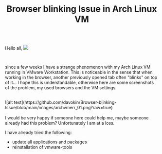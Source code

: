 <h1 align="center">Browser blinking Issue in Arch Linux VM</h1>
</br>
</br>
<p>Hello all, <img src="https://media.giphy.com/media/hvRJCLFzcasrR4ia7z/giphy.gif" width="25px"></p>
</br>
<p>since a few weeks I have a strange phenomenon with my Arch Linux VM running in VMware Workstation. This is noticeable in the sense that when working in the browser, another previously opened tab often "blinks" on top of it... I hope this is understandable, otherwise here are some screenshots of the problem, my used browsers and the VM settings.</p>
</br>
![alt text](https://github.com/davokin/Browser-blinking-Issue/blob/main/images/archvmerr_01.png?raw=true)
</br>


</br>
I would be very happy if someone here could help me, maybe someone already had this problem? Unfortunately I am at a loss.

I have already tried the following:

- update all applications and packages
- reinstallation of vmware-tools
